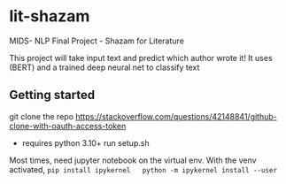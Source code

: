 # lit-shazam
MIDS- NLP Final Project - Shazam for Literature

This project will take input text and predict which author wrote it! It uses (BERT) and a trained deep neural net to classify text

## Getting started

git clone the repo
https://stackoverflow.com/questions/42148841/github-clone-with-oauth-access-token

- requires python 3.10+
run setup.sh

Most times, need jupyter notebook on the virtual env. 
With the venv activated,
`
pip install ipykernel  
python -m ipykernel install --user
`